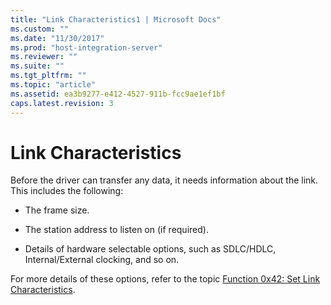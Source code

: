 ```yaml
---
title: "Link Characteristics1 | Microsoft Docs"
ms.custom: ""
ms.date: "11/30/2017"
ms.prod: "host-integration-server"
ms.reviewer: ""
ms.suite: ""
ms.tgt_pltfrm: ""
ms.topic: "article"
ms.assetid: ea3b9277-e412-4527-911b-fcc9ae1ef1bf
caps.latest.revision: 3
---
```

# Link Characteristics
Before the driver can transfer any data, it needs information about the link. This includes the following:  
  
-   The frame size.  
  
-   The station address to listen on (if required).  
  
-   Details of hardware selectable options, such as SDLC/HDLC, Internal/External clocking, and so on.  
  
 For more details of these options, refer to the topic [Function 0x42: Set Link Characteristics](../HIS2010/function-0x42-set-link-characteristics2.md).